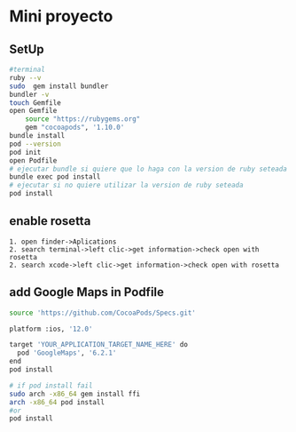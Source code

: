 # Mini proyecto 

## SetUp
```sh
#terminal
ruby --v
sudo  gem install bundler
bundler -v
touch Gemfile
open Gemfile 
    source "https://rubygems.org"
    gem "cocoapods", '1.10.0'
bundle install
pod --version
pod init
open Podfile
# ejecutar bundle si quiere que lo haga con la version de ruby seteada
bundle exec pod install 
# ejecutar si no quiere utilizar la version de ruby seteada
pod install
```

## enable rosetta
    1. open finder->Aplications
    2. search terminal->left clic->get information->check open with rosetta
    2. search xcode->left clic->get information->check open with rosetta
    
## add Google Maps in Podfile
```sh
source 'https://github.com/CocoaPods/Specs.git'

platform :ios, '12.0'

target 'YOUR_APPLICATION_TARGET_NAME_HERE' do
  pod 'GoogleMaps', '6.2.1'
end
pod install

# if pod install fail
sudo arch -x86_64 gem install ffi
arch -x86_64 pod install 
#or
pod install
```
